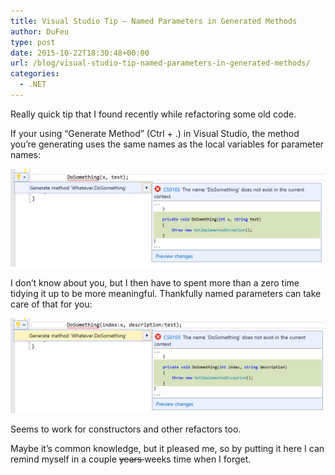 ```yaml
---
title: Visual Studio Tip – Named Parameters in Generated Methods
author: DuFeu
type: post
date: 2015-10-22T18:30:48+00:00
url: /blog/visual-studio-tip-named-parameters-in-generated-methods/
categories:
  - .NET
---
```


Really quick tip that I found recently while refactoring some old code.

If your using &#8220;Generate Method&#8221; (Ctrl + .) in Visual Studio, the method you&#8217;re generating uses the same names as the local variables for parameter names:

![Generate Method without Named Parameters](../../../images/2015/10/GenerateMethod1.png "Generate Method without Named Parameters")

I don&#8217;t know about you, but I then have to spent more than a zero time tidying it up to be more meaningful. Thankfully named parameters can take care of that for you:

![Generate Method without Named Parameters](../../../images/2015/10/GenerateMethod2.png "Generate Method without Named Parameters")

Seems to work for constructors and other refactors too.

Maybe it&#8217;s common knowledge, but it pleased me, so by putting it here I can remind myself in a couple <del datetime="2015-10-04T13:12:08+00:00">years </del>weeks time when I forget.
